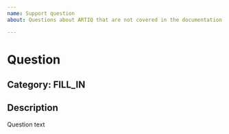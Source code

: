 ```yaml
---
name: Support question
about: Questions about ARTIQ that are not covered in the documentation. (The forum is also a very good place for questions: https://forum.m-labs.hk/)

---
```


# Question

<!--
Make sure you check the ARTIQ documentation before posting a question.
Don't forget you can search it!

Beta version: https://m-labs.hk/artiq/manual-beta/
Stable version: https://m-labs.hk/artiq/manual/

The forum is also a very good place for questions: https://forum.m-labs.hk/
Can also ask on IRC: https://webchat.freenode.net/?channels=m-labs or
check mailing list archives: https://ssl.serverraum.org/lists-archive/artiq/

Remember: if you have this question then others probably do too! The best way of thanking the people who help you with this issue is to contribute to ARTIQ by submitting a pull request to update the documentation.
-->

## Category: FILL_IN

<!-- One-word category this question falls into: GUI, installation/setup, devices, development, documentation, etc. -->

## Description

Question text
